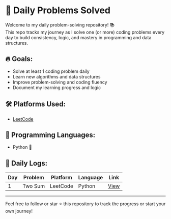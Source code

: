 # 🧠 Daily Problems Solved

Welcome to my daily problem-solving repository! 📚  
This repo tracks my journey as I solve one (or more) coding problems every day to build consistency, logic, and mastery in programming and data structures.

## 🔥 Goals:
- Solve at least 1 coding problem daily
- Learn new algorithms and data structures
- Improve problem-solving and coding fluency
- Document my learning progress and logic

## 🛠 Platforms Used:
- [LeetCode](https://leetcode.com/)

## 🚀 Programming Languages:
- Python 🐍

## 📅 Daily Logs:

| Day | Problem | Platform | Language | Link |
|-----|---------|----------|----------|------|
| 1   | Two Sum | LeetCode | Python   | [View](./day01-two-sum.py) |

---

Feel free to follow or star ⭐ this repository to track the progress or start your own journey!


